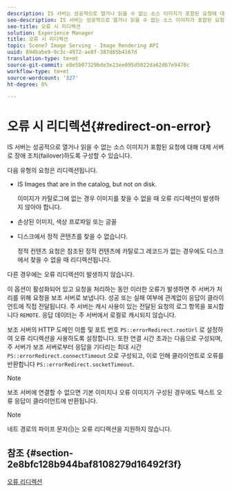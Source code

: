 ```yaml
---
description: IS 서버는 성공적으로 열거나 읽을 수 없는 소스 이미지가 포함된 요청에 대해 대체 서버로 장애 조치(failover)하도록 구성할 수 있습니다.
seo-description: IS 서버는 성공적으로 열거나 읽을 수 없는 소스 이미지가 포함된 요청에 대해 대체 서버로 장애 조치(failover)하도록 구성할 수 있습니다.
seo-title: 오류 시 리디렉션
solution: Experience Manager
title: 오류 시 리디렉션
topic: Scene7 Image Serving - Image Rendering API
uuid: 894babe9-9c3c-4972-ae8f-387d65b4167d
translation-type: tm+mt
source-git-commit: e8e5b07329bde3e23ee095d5022da62d67e9478c
workflow-type: tm+mt
source-wordcount: '327'
ht-degree: 0%

---
```



# 오류 시 리디렉션{#redirect-on-error}

IS 서버는 성공적으로 열거나 읽을 수 없는 소스 이미지가 포함된 요청에 대해 대체 서버로 장애 조치(failover)하도록 구성할 수 있습니다.

다음 유형의 요청은 리디렉션됩니다.

* IS Images that are in the catalog, but not on disk.

   이미지가 카탈로그에 없는 경우 이미지를 찾을 수 없을 때 오류 리디렉션이 발생하지 않아야 합니다.

* 손상된 이미지, 색상 프로파일 또는 글꼴
* 디스크에서 정적 콘텐츠를 찾을 수 없습니다.

   정적 컨텐츠 요청은 참조된 정적 컨텐츠에 카탈로그 레코드가 없는 경우에도 디스크에서 찾을 수 없을 때 리디렉션됩니다.

다른 경우에는 오류 리디렉션이 발생하지 않습니다.

이 옵션이 활성화되어 있고 요청을 처리하는 동안 이러한 오류가 발생하면 주 서버가 처리를 위해 요청을 보조 서버로 보냅니다. 성공 또는 실패 여부에 관계없이 응답이 클라이언트에 직접 전달됩니다. 주 서버는 캐시 사용이 있는 전달된 요청의 로그 항목을 표시합니다 `REMOTE`. 응답 데이터는 주 서버에서 로컬로 캐시되지 않습니다.

보조 서버의 HTTP 도메인 이름 및 포트 번호 `PS::errorRedirect.rootUrl` 로 설정하여 오류 리디렉션을 사용하도록 설정합니다. 또한 연결 시간 초과는 다음으로 구성되며, 주 서버가 보조 서버로부터 응답을 기다리는 최대 시간 `PS::errorRedirect.connectTimeout` 으로 구성되고, 이로 인해 클라이언트로 오류를 반환합니다 `PS::errorRedirect.socketTimeout`.

>[!NOTE]
>
>보조 서버에 연결할 수 없으면 기본 이미지나 오류 이미지가 구성된 경우에도 텍스트 오류 응답이 클라이언트에 반환됩니다.

>[!NOTE]
>
>네트 경로의 파이프 문자(|)는 오류 리디렉션을 지원하지 않습니다.

## 참조 {#section-2e8bfc128b944baf8108279d16492f3f}

[오류 리디렉션](../../../is-api/image-serving-api-ref/c-configuration-and-administration/c-server-settings/r-error-redirection.md#reference-268b1bf6ce1b44bb979727c6f5daf1ac)
